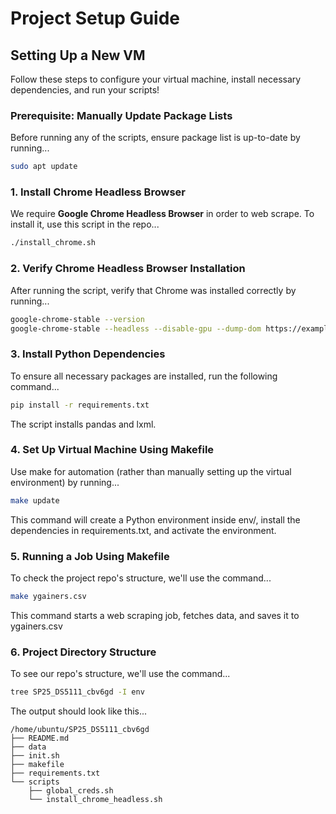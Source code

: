 # Project Setup Guide

## **Setting Up a New VM**
Follow these steps to configure your virtual machine, install necessary dependencies, and run your scripts!

### **Prerequisite: Manually Update Package Lists**
Before running any of the scripts, ensure package list is up-to-date by running...
```bash
sudo apt update
```

### **1. Install Chrome Headless Browser**
We require **Google Chrome Headless Browser** in order to web scrape. To install it, use this script in the repo...
```bash
./install_chrome.sh
```

### **2. Verify Chrome Headless Browser Installation**
After running the script, verify that Chrome was installed correctly by running...
```bash
google-chrome-stable --version
google-chrome-stable --headless --disable-gpu --dump-dom https://example.com/
```

### **3. Install Python Dependencies**
To ensure all necessary packages are installed, run the following command...
```bash
pip install -r requirements.txt
```
The script installs pandas and lxml.

### **4. Set Up Virtual Machine Using Makefile**
Use make for automation (rather than manually setting up the virtual environment) by running...
```bash
make update
```
This command will create a Python environment inside env/, install the dependencies in requirements.txt, and activate the environment.

### **5. Running a Job Using Makefile**
To check the project repo's structure, we'll use the command...
```bash
make ygainers.csv
```
This command starts a web scraping job, fetches data, and saves it to ygainers.csv

### **6. Project Directory Structure**
To see our repo's structure, we'll use the command...
```bash
tree SP25_DS5111_cbv6gd -I env
```
The output should look like this...
```
/home/ubuntu/SP25_DS5111_cbv6gd
├── README.md
├── data
├── init.sh
├── makefile
├── requirements.txt
└── scripts
    ├── global_creds.sh
    └── install_chrome_headless.sh
```
